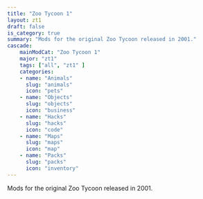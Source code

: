 ```yaml
---
title: "Zoo Tycoon 1"
layout: zt1
draft: false
is_category: true
summary: "Mods for the original Zoo Tycoon released in 2001."
cascade:
    mainModCat: "Zoo Tycoon 1"
    major: "zt1"
    tags: ["all", "zt1" ]
    categories:
    - name: "Animals"
      slug: "animals"
      icon: "pets"
    - name: "Objects"
      slug: "objects"
      icon: "business"
    - name: "Hacks"
      slug: "hacks"
      icon: "code"
    - name: "Maps"
      slug: "maps"
      icon: "map"
    - name: "Packs"
      slug: "packs"
      icon: "inventory"
---
```


Mods for the original Zoo Tycoon released in 2001.